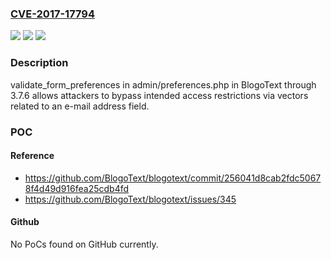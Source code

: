 ### [CVE-2017-17794](https://cve.mitre.org/cgi-bin/cvename.cgi?name=CVE-2017-17794)
![](https://img.shields.io/static/v1?label=Product&message=n%2Fa&color=blue)
![](https://img.shields.io/static/v1?label=Version&message=n%2Fa&color=blue)
![](https://img.shields.io/static/v1?label=Vulnerability&message=n%2Fa&color=brighgreen)

### Description

validate_form_preferences in admin/preferences.php in BlogoText through 3.7.6 allows attackers to bypass intended access restrictions via vectors related to an e-mail address field.

### POC

#### Reference
- https://github.com/BlogoText/blogotext/commit/256041d8cab2fdc50678f4d49d916fea25cdb4fd
- https://github.com/BlogoText/blogotext/issues/345

#### Github
No PoCs found on GitHub currently.

